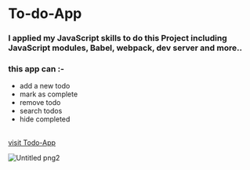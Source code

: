 # To-do-App
### I applied my JavaScript skills to do this Project including JavaScript modules, Babel, webpack, dev server and more..

### this app can :-
- add a new todo
- mark as complete
- remove todo
- search todos
- hide completed


<br>[visit Todo-App](https://exciting-grass.surge.sh/)

![Untitled png2](https://user-images.githubusercontent.com/92885872/153636276-1ccc1ee4-b877-4b05-8c99-95d25a9adf4d.png)

